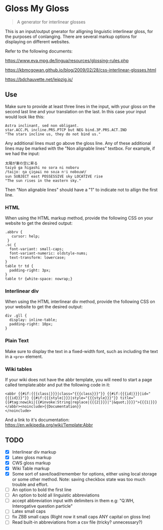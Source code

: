 # Gloss My Gloss

> A generator for interlinear glosses

This is an input/output gnerator for alligning linguistic interlinear gloss, for the purposes of conlanging.
There are several markup options for displaying on different websites.

Refer to the following documents:

https://www.eva.mpg.de/lingua/resources/glossing-rules.php

https://kbmcgowan.github.io/blog/2009/02/28/css-interlinear-glosses.html

https://bdchauvette.net/leipzig.js/

## Use

Make sure to provide at least three lines in the input, with your gloss on the second last line and your translation on the last. In this case your input would look like this:

```
Astra inclinant, sed non obligant.
star.ACC.PL incline.PRS.PTCP but NEG bind.3P.PRS.ACT.IND
"The stars incline us, they do not bind us."
```

Any additional lines must go above the gloss line. Any of these additional lines may be marked with the "Non alignable lines" textbox. For example, if we had the input:

```
太陽が東の空に昇る
taiyō ga higashi no sora ni noboru
/taijoː ŋa çiŋaɕi no soɾa nʲi noboɾɯᵝ/
sun SUBJECT east POSSESSIVE sky LOCATIVE rise
"The sun rises in the eastern sky."
```

Then "Non alignable lines" should have a "1" to indicate not to allign the first line.

### HTML

When using the HTML markup method, provide the following CSS on your website to get the desired output:

```
.abbrv {
   cursor: help;
 }
.sc {
  font-variant: small-caps;
  font-variant-numeric: oldstyle-nums;
  text-transform: lowercase;
}
table tr td {
  padding-right: 3px;
}
table tr {white-space: nowrap;}
```

### Interlinear div

When using the HTML interlinear div method, provide the following CSS on your website to get the desired output:

```
div .gll {
  display: inline-table;
  padding-right: 10px;
}
```

### Plain Text

Make sure to display the text in a fixed-width font, such as including the text in a `<pre>` element.

### Wiki tables

If your wiki does not have the abbr template, you will need to start a page called template:abbr and put the following code in it:

```
<abbr {{#if:{{{class|}}}|class="{{{class}}}"}} {{#if:{{{id|}}}|id="{{{id}}}"}} {{#if:{{{style|}}}|style="{{{style}}}"}} title="{{#tag:nowiki|{{#invoke:String|replace|{{{2|}}}|"|&quot;}}}}">{{{1|}}}</abbr><noinclude>{{Documentation}}
</noinclude>
```

And a link to it's documentation: https://en.wikipedia.org/wiki/Template:Abbr

## TODO

- [x] Interlinear div markup
- [x] Latex gloss markup
- [x] CWS gloss markup
- [x] Wiki Table markup
- [x] Some sort of save/load/remember for options, either using local storage or some other method. Note: saving checkbox state was too much trouble and effort.
- [ ] An option to bold the first line
- [ ] An option to bold all linguistic abbreviations
- [ ] accept abbreviation input with delimiters in them e.g: "Q.WH, Interogative question particle"
- [ ] Latex small caps
- [ ] fix ZBB small caps (Right now it small caps ANY capital on gloss line)
- [ ] Read built-in abbreviations from a csv file (tricky? unnecessary?)